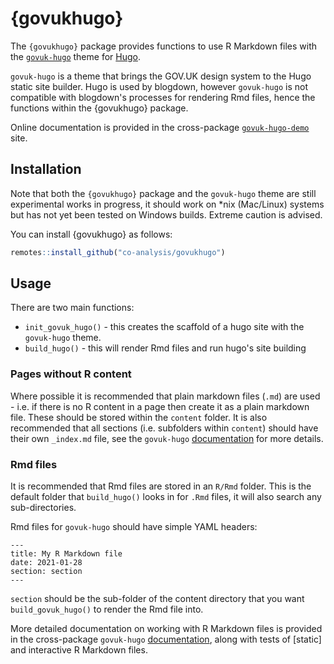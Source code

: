 
# {govukhugo}

<!-- badges: start -->
<!-- badges: end -->

The `{govukhugo}` package provides functions to use R Markdown files with the [`govuk-hugo`](https://github.com/co-analysis/govuk-hugo) theme for [Hugo](https://gohugo.io).

`govuk-hugo` is a theme that brings the GOV.UK design system to the Hugo static site builder. Hugo is used by blogdown, however `govuk-hugo` is not compatible with blogdown's processes for rendering Rmd files, hence the functions within the {govukhugo} package.

Online documentation is provided in the cross-package [`govuk-hugo-demo`](https://co-analysis.github.io/govuk-hugo-demo/) site.

## Installation

Note that both the `{govukhugo}` package and the `govuk-hugo` theme are still experimental works in progress, it should work on *nix (Mac/Linux) systems but has not yet been tested on Windows builds. Extreme caution is advised.

You can install {govukhugo} as follows:

``` r
remotes::install_github("co-analysis/govukhugo")
```

## Usage

There are two main functions:

- `init_govuk_hugo()` - this creates the scaffold of a hugo site with the `govuk-hugo` theme.
- `build_hugo()` - this will render Rmd files and run hugo's site building

### Pages without R content
Where possible it is recommended that plain markdown files (`.md`) are used - i.e. if there is no R content in a page then create it as a plain markdown file. These should be stored within the `content` folder. It is also recommended that all sections (i.e. subfolders within `content`) should have their own `_index.md` file, see the `govuk-hugo` [documentation](https://co-analysis.github.io/govuk-hugo-demo/section/) for more details.


### Rmd files
It is recommended that Rmd files are stored in an `R/Rmd` folder. This is the default folder that `build_hugo()` looks in for `.Rmd` files, it will also search any sub-directories.

Rmd files for `govuk-hugo` should have simple YAML headers:

```
---
title: My R Markdown file
date: 2021-01-28
section: section
---
```

`section` should be the sub-folder of the content directory that you want `build_govuk_hugo()` to render the Rmd file into.

More detailed documentation on working with R Markdown files is provided in the cross-package `govuk-hugo` [documentation](https://co-analysis.github.io/govuk-hugo-demo/section/rmarkdown/), along with tests of [static] and interactive R Markdown files.
